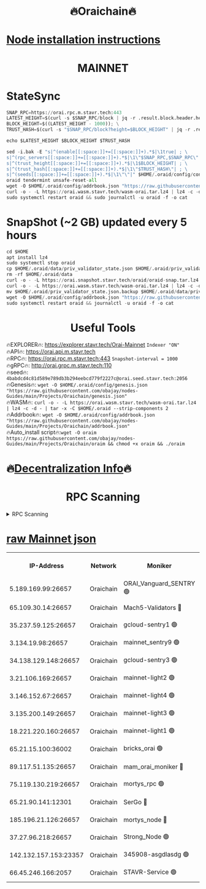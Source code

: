 <h1 align="center"> 🔥Oraichain🔥</h1>

[Node installation instructions](https://github.com/obajay/nodes-Guides/tree/main/Projects/Oraichain)
=
<h1 align="center"> MAINNET</h1>

# StateSync
```python
SNAP_RPC=https://orai.rpc.m.stavr.tech:443
LATEST_HEIGHT=$(curl -s $SNAP_RPC/block | jq -r .result.block.header.height); \
BLOCK_HEIGHT=$((LATEST_HEIGHT - 1000)); \
TRUST_HASH=$(curl -s "$SNAP_RPC/block?height=$BLOCK_HEIGHT" | jq -r .result.block_id.hash)

echo $LATEST_HEIGHT $BLOCK_HEIGHT $TRUST_HASH

sed -i.bak -E "s|^(enable[[:space:]]+=[[:space:]]+).*$|\1true| ; \
s|^(rpc_servers[[:space:]]+=[[:space:]]+).*$|\1\"$SNAP_RPC,$SNAP_RPC\"| ; \
s|^(trust_height[[:space:]]+=[[:space:]]+).*$|\1$BLOCK_HEIGHT| ; \
s|^(trust_hash[[:space:]]+=[[:space:]]+).*$|\1\"$TRUST_HASH\"| ; \
s|^(seeds[[:space:]]+=[[:space:]]+).*$|\1\"\"|" $HOME/.oraid/config/config.toml
oraid tendermint unsafe-reset-all
wget -O $HOME/.oraid/config/addrbook.json "https://raw.githubusercontent.com/obajay/nodes-Guides/main/Projects/Oraichain/addrbook.json"
curl -o - -L https://orai.wasm.stavr.tech/wasm-orai.tar.lz4 | lz4 -c -d - | tar -x -C $HOME/.oraid --strip-components 2
sudo systemctl restart oraid && sudo journalctl -u oraid -f -o cat
```
# SnapShot (~2 GB) updated every 5 hours
```python
cd $HOME
apt install lz4
sudo systemctl stop oraid
cp $HOME/.oraid/data/priv_validator_state.json $HOME/.oraid/priv_validator_state.json.backup
rm -rf $HOME/.oraid/data
curl -o - -L https://orai.snapshot.stavr.tech/oraid/oraid-snap.tar.lz4 | lz4 -c -d - | tar -x -C $HOME/.oraid --strip-components 2
curl -o - -L https://orai.wasm.stavr.tech/wasm-orai.tar.lz4 | lz4 -c -d - | tar -x -C $HOME/.oraid --strip-components 2
mv $HOME/.oraid/priv_validator_state.json.backup $HOME/.oraid/data/priv_validator_state.json
wget -O $HOME/.oraid/config/addrbook.json "https://raw.githubusercontent.com/obajay/nodes-Guides/main/Projects/Oraichain/addrbook.json"
sudo systemctl restart oraid && journalctl -u oraid -f -o cat
```

 <h1 align="center"> Useful Tools</h1>

🔥EXPLORER🔥:     https://explorer.stavr.tech/Orai-Mainnet        `Indexer "ON"` \
🔥API🔥:          https://orai.api.m.stavr.tech \
🔥RPC🔥:          https://orai.rpc.m.stavr.tech:443              `Snapshot-interval = 1000` \
🔥gRPC🔥:         http://orai.grpc.m.stavr.tech:110 \
🔥seed🔥:      `4babdcd4c81d589e789db3b294eebcd779f2227c@orai.seed.stavr.tech:2056` \
🔥Genesis🔥:   `wget -O $HOME/.oraid/config/genesis.json "https://raw.githubusercontent.com/obajay/nodes-Guides/main/Projects/Oraichain/genesis.json"` \
🔥WASM🔥:      `curl -o - -L https://orai.wasm.stavr.tech/wasm-orai.tar.lz4 | lz4 -c -d - | tar -x -C $HOME/.oraid --strip-components 2` \
🔥Addrbook🔥:  `wget -O $HOME/.oraid/config/addrbook.json "https://raw.githubusercontent.com/obajay/nodes-Guides/main/Projects/Oraichain/addrbook.json"` \
🔥Auto_install script🔥:`wget -O oraim https://raw.githubusercontent.com/obajay/nodes-Guides/main/Projects/Oraichain/oraim && chmod +x oraim && ./oraim`

🔥[Decentralization Info](https://github.com/obajay/StateSync-snapshots/tree/main/Projects/Oraichain/Decentralization)🔥
=
<h1 align="center"> RPC Scanning</h1>

<details>
<summary>RPC Scanning</summary>

<h2 align="center"> We scan nodes in real time every 4 hours. And we provide the final result of RPC endpoints.
We cannot influence the operation of these nodes in any way. </h2>


```python
If Voting Power is higher than 0 --> then the Node is a validator of the network and may be subject to attack and be a potential threat to the chain.
```
```python
We marked such validators with a red symbol
```

</details>

[raw Mainnet json](https://rpc-check.oraim.stavr.tech/oraim/rpc-oraim-result.json)
=


<table><tr><th>IP-Address</th><th>Network</th><th>Moniker</th><th>Latest Block Height</th><th>Earliest Block Height</th><th>Catching Up</th><th>Tx Index</th><th>Voting Power</th><th>Scan Time</th></tr><tr><td>5.189.169.99:26657</td><td>Oraichain</td><td>ORAI_Vanguard_SENTRY 🟢</td><td>16145244</td><td>0</td><td>False</td><td>on</td><td>0</td><td>2024-03-10T13:15:29.949055384UTC</td></tr><tr><td>65.109.30.14:26657</td><td>Oraichain</td><td>Mach5-Validators 🔴</td><td>16145255</td><td>0</td><td>False</td><td>off</td><td>644</td><td>2024-03-10T13:16:31.739846756UTC</td></tr><tr><td>35.237.59.125:26657</td><td>Oraichain</td><td>gcloud-sentry1 🟢</td><td>16145244</td><td>1</td><td>False</td><td>on</td><td>0</td><td>2024-03-10T13:15:27.089244244UTC</td></tr><tr><td>3.134.19.98:26657</td><td>Oraichain</td><td>mainnet_sentry9 🟢</td><td>16145251</td><td>1</td><td>False</td><td>on</td><td>0</td><td>2024-03-10T13:16:04.499011512UTC</td></tr><tr><td>34.138.129.148:26657</td><td>Oraichain</td><td>gcloud-sentry3 🟢</td><td>16145253</td><td>1</td><td>False</td><td>on</td><td>0</td><td>2024-03-10T13:16:19.347184538UTC</td></tr><tr><td>3.21.106.169:26657</td><td>Oraichain</td><td>mainnet-light2 🟢</td><td>16145249</td><td>15275144</td><td>False</td><td>on</td><td>0</td><td>2024-03-10T13:15:55.375992638UTC</td></tr><tr><td>3.146.152.67:26657</td><td>Oraichain</td><td>mainnet-light4 🟢</td><td>16145251</td><td>15275144</td><td>False</td><td>on</td><td>0</td><td>2024-03-10T13:16:07.185531824UTC</td></tr><tr><td>3.135.200.149:26657</td><td>Oraichain</td><td>mainnet-light3 🟢</td><td>16145252</td><td>15275144</td><td>False</td><td>on</td><td>0</td><td>2024-03-10T13:16:11.919354110UTC</td></tr><tr><td>18.221.220.160:26657</td><td>Oraichain</td><td>mainnet-light1 🟢</td><td>16145253</td><td>15643601</td><td>False</td><td>on</td><td>0</td><td>2024-03-10T13:16:16.636447184UTC</td></tr><tr><td>65.21.15.100:36002</td><td>Oraichain</td><td>bricks_orai 🟢</td><td>16145256</td><td>15848470</td><td>False</td><td>on</td><td>0</td><td>2024-03-10T13:16:36.307845072UTC</td></tr><tr><td>89.117.51.135:26657</td><td>Oraichain</td><td>mam_orai_moniker 🔴</td><td>16145244</td><td>15951001</td><td>False</td><td>on</td><td>5</td><td>2024-03-10T13:15:27.401650850UTC</td></tr><tr><td>75.119.130.219:26657</td><td>Oraichain</td><td>mortys_rpc 🟢</td><td>16145255</td><td>15960001</td><td>False</td><td>on</td><td>0</td><td>2024-03-10T13:16:27.097323346UTC</td></tr><tr><td>65.21.90.141:12301</td><td>Oraichain</td><td>SerGo 🔴</td><td>16145254</td><td>16045254</td><td>False</td><td>off</td><td>1</td><td>2024-03-10T13:16:23.805539009UTC</td></tr><tr><td>185.196.21.126:26657</td><td>Oraichain</td><td>mortys_node 🔴</td><td>16145245</td><td>16058801</td><td>False</td><td>on</td><td>168389</td><td>2024-03-10T13:15:30.257269717UTC</td></tr><tr><td>37.27.96.218:26657</td><td>Oraichain</td><td>Strong_Node 🟢</td><td>16145257</td><td>16086201</td><td>False</td><td>on</td><td>0</td><td>2024-03-10T13:16:38.792726913UTC</td></tr><tr><td>142.132.157.153:23357</td><td>Oraichain</td><td>345908-asgdlasdg 🟢</td><td>16145250</td><td>16103383</td><td>False</td><td>on</td><td>0</td><td>2024-03-10T13:16:03.858751295UTC</td></tr><tr><td>66.45.246.166:2057</td><td>Oraichain</td><td>STAVR-Service 🟢</td><td>16145251</td><td>16143901</td><td>False</td><td>on</td><td>0</td><td>2024-03-10T13:16:26.792928709UTC</td></tr></table>
